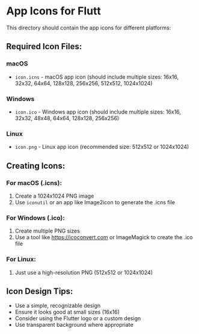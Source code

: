 # App Icons for Flutt

This directory should contain the app icons for different platforms:

## Required Icon Files:

### macOS
- `icon.icns` - macOS app icon (should include multiple sizes: 16x16, 32x32, 64x64, 128x128, 256x256, 512x512, 1024x1024)

### Windows  
- `icon.ico` - Windows app icon (should include multiple sizes: 16x16, 32x32, 48x48, 64x64, 128x128, 256x256)

### Linux
- `icon.png` - Linux app icon (recommended size: 512x512 or 1024x1024)

## Creating Icons:

### For macOS (.icns):
1. Create a 1024x1024 PNG image
2. Use `iconutil` or an app like Image2icon to generate the .icns file

### For Windows (.ico):
1. Create multiple PNG sizes
2. Use a tool like https://icoconvert.com or ImageMagick to create the .ico file

### For Linux:
1. Just use a high-resolution PNG (512x512 or 1024x1024)

## Icon Design Tips:
- Use a simple, recognizable design
- Ensure it looks good at small sizes (16x16)
- Consider using the Flutter logo or a custom design
- Use transparent background where appropriate